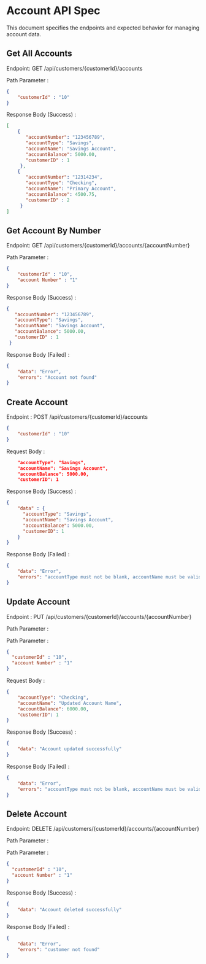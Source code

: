 # Account API Spec

This document specifies the endpoints and expected behavior for managing account data.

## Get All Accounts

Endpoint: GET /api/customers/{customerId}/accounts

Path Parameter :

```json
{
	"customerId" : "10"
}
```

Response Body (Success) :

```json
[
	{
   	   "accountNumber": "123456789",
   	   "accountType": "Savings",
   	   "accountName": "Savings Account",
   	   "accountBalance": 5000.00,
   	   "customerID" : 1
   	 },
	{
   	   "accountNumber": "12314234",
   	   "accountType": "Checking",
   	   "accountName": "Primary Account",
   	   "accountBalance": 4500.75,
   	   "customerID" : 2
   	 }
]

```

## Get Account By Number

Endpoint: GET /api/customers/{customerId}/accounts/{accountNumber}

Path Parameter : 

```json
{
    "customerId" : "10",
    "account Number" : "1"
}
```


Response Body (Success) :

```json
{
   "accountNumber": "123456789",
   "accountType": "Savings",
   "accountName": "Savings Account",
   "accountBalance": 5000.00,
   "customerID" : 1
 }

```

Response Body (Failed) :

```json
{
	"data": "Error",
	"errors": "Account not found"
}
```


## Create Account

Endpoint : POST /api/customers/{customerId}/accounts


```json
{
	"customerId" : "10"
}
```

Request Body : 

```json
	"accountType": "Savings",
	"accountName": "Savings Account",
	"accountBalance": 5000.00,
	"customerID": 1
```


Response Body (Success) :

```json
{
	"data" : {
      "accountType": "Savings",
      "accountName": "Savings Account",
      "accountBalance": 5000.00,
      "customerID": 1
    }
}
```

Response Body (Failed) :

```json
{
	"data": "Error",
	"errors": "accountType must not be blank, accountName must be valid, accountBalance must be a positive number"
}
```


## Update Account

Endpoint : PUT /api/customers/{customerId}/accounts/{accountNumber}

Path Parameter : 

Path Parameter :

```json
{
  "customerId" : "10",
  "account Number" : "1"
}
```

Request Body : 

```json
{
	"accountType": "Checking",
	"accountName": "Updated Account Name",
	"accountBalance": 6000.00,
	"customerID": 1
}

```


Response Body (Success) :

```json
{
	"data": "Account updated successfully"
}
```

Response Body (Failed) :

```json
{
	"data": "Error",
	"errors": "accountType must not be blank, accountName must be valid, accountBalance must be a positive number, account not found"
}
```

## Delete Account


Endpoint: DELETE /api/customers/{customerId}/accounts/{accountNumber}

Path Parameter : 

Path Parameter :

```json
{
  "customerId" : "10",
  "account Number" : "1"
}
```


Response Body (Success) :

```json
{
	"data": "Account deleted successfully"
}
```

Response Body (Failed) :

```json
{
	"data": "Error",
	"errors": "customer not found"
}
```
